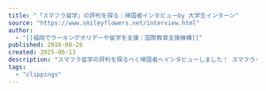 ```yaml
---
title: "「スマフラ留学」の評判を探る｜帰国者インタビューby 大学生インターン"
source: "https://www.smileyflowers.net/interview.html"
author:
  - "[[福岡でワーキングホリデーや留学を支援｜国際教育支援機構]]"
published: 2016-08-26
created: 2025-06-13
description: "スマフラ留学の評判を探るべく帰国者へインタビューしました！ スマフラインターンが主導で行っているインタビュー企画です。スマフラ留学の帰国者にインタビューして\"スマフラ留学の真実\"を突き詰めていくこの企画。スマフラ留学の評判、体験談を聞いていきます。留学に興味があるみなさんの参考になればと考えています。 記事下では福岡の留学サポートエージェントであ「スマフラ留学」のインターン募集要項も掲載しています。 過去のインタビューまとめ 第1回「カナダのバンクーバーで韓国語も学んだ｜仲井里沙さんインタビュー」 第2回「オーストラリアワーキングホリデー帰国後に起業｜留学経験者インタビュー」 第3回「仕事を辞めてカナダトロントへ！社会人のワーホリ帰国者インタビュー」 第4回「留学先では遊びも勉強のうち｜長期語学留学の帰国者インタビュー」 第5回「フィリピン留学1ヶ月の体験談インタビュー」 第6回「「もっと世界を見ていきたいと思うようになった」オーストラリア留学経験談 森永大貴」 第7回「アデレード留学「自分自身の変化だけではなくて、自分がいる環境も変わった」石橋夢菜さん体験談」 第8回「カフェ勤務経験を生かしてメルボルンのカフェ勤務に挑戦！中山誉さん」 第9回「留学経験後、大手企業を含む2社から内定！いい意味で「バカ」になれ！松野尾賢さんインタビュー」 第10回「バンクーバーで英語を教える資格\"TESOL\"を取得しに留学！将来は小学校の先生になりたい速野さんインタビュー」 第11回「海外という何もないところで自立したくて留学！オーストラリアのメルボルン・ヌーサ留学体験談」 第12回「カナダ留学で「映像や広告の仕事」に興味を持った廣瀬さんインタビュー」 番外編 Language Exchange 体験レポート！「アットホームな雰囲気ですごくリラックスして楽しめた」 英語初心者が福岡の言語交換イベント(LE)に参加！インターン体験談 「スマフラ留学」インターン生募集中 ソーシャル・ビジネス・インターンシップ スマフラ留学で３０名の方が留学にいくたびに、様々な理由で家庭で暮らせない社会的養護の子ども１人に無償で海外体験を提供しています。 このプロジェクトの拡大に一緒に取り組んでくれるインターンチームの大学生メンバーを募集しています。"
tags:
  - "clippings"
---
```

